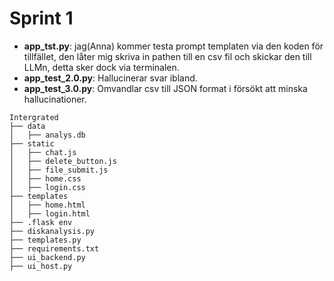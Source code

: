 # Sprint 1

- **app_tst.py**: jag(Anna) kommer testa prompt templaten via den koden för tillfället, den låter mig skriva in pathen till en csv fil och skickar den till LLMn, detta sker dock via terminalen.
- **app_test_2.0.py**: Hallucinerar svar ibland.
- **app_test_3.0.py**: Omvandlar csv till JSON format i försökt att minska hallucinationer.

```
Intergrated
├── data
│   ├── analys.db
├── static
│   ├── chat.js
│   ├── delete_button.js
│   ├── file_submit.js
│   ├── home.css
│   ├── login.css
├── templates
│   ├── home.html
│   ├── login.html
├── .flask env
├── diskanalysis.py
├── templates.py
├── requirements.txt
├── ui_backend.py
├── ui_host.py
```
